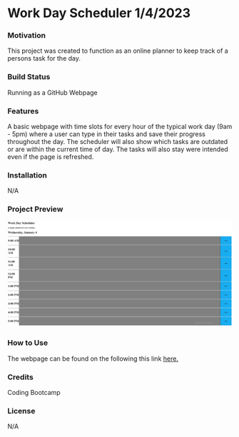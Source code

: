# Work Day Scheduler 1/4/2023

### Motivation
This project was created to function as an online planner to keep track of a persons task for the day. 

### Build Status
Running as a GitHub Webpage

### Features
A basic webpage with time slots for every hour of the typical work day (9am - 5pm) where a user can type in their tasks and save their progress throughout the day. The scheduler will also show which tasks are outdated or are within the current time of day. The tasks will also stay were intended even if the page is refreshed.

### Installation
N/A

### Project Preview
![alt Preview of WebPage](./assets/images/preview.jpg)
### How to Use
The webpage can be found on the following this link [here.](https://aguilarj5.github.io/Coding-Quiz-Challenge/)

### Credits
Coding Bootcamp

### License
N/A

